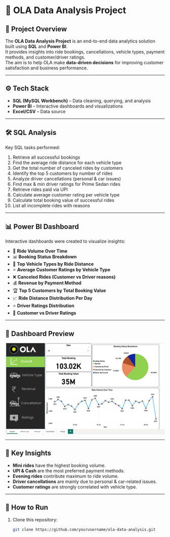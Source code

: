 # 🚖 OLA Data Analysis Project  

## 📌 Project Overview  
The **OLA Data Analysis Project** is an end-to-end data analytics solution built using **SQL** and **Power BI**.  
It provides insights into ride bookings, cancellations, vehicle types, payment methods, and customer/driver ratings.  
The aim is to help OLA make **data-driven decisions** for improving customer satisfaction and business performance.  

---

## ⚙️ Tech Stack  
- **SQL (MySQL Workbench)** – Data cleaning, querying, and analysis  
- **Power BI** – Interactive dashboards and visualizations  
- **Excel/CSV** – Data source  

---

## 🛠️ SQL Analysis  
Key SQL tasks performed:  
1. Retrieve all successful bookings  
2. Find the average ride distance for each vehicle type  
3. Get the total number of canceled rides by customers  
4. Identify the top 5 customers by number of rides  
5. Analyze driver cancellations (personal & car issues)  
6. Find max & min driver ratings for Prime Sedan rides  
7. Retrieve rides paid via UPI  
8. Calculate average customer rating per vehicle type  
9. Calculate total booking value of successful rides  
10. List all incomplete rides with reasons  

---

## 📊 Power BI Dashboard  
Interactive dashboards were created to visualize insights:  
- 📅 **Ride Volume Over Time**  
- 📊 **Booking Status Breakdown**  
- 🚗 **Top Vehicle Types by Ride Distance**  
- ⭐ **Average Customer Ratings by Vehicle Type**  
- ❌ **Canceled Rides (Customer vs Driver reasons)**  
- 💰 **Revenue by Payment Method**  
- 🏆 **Top 5 Customers by Total Booking Value**  
- 📈 **Ride Distance Distribution Per Day**  
- ⭐ **Driver Ratings Distribution**  
- 🔄 **Customer vs Driver Ratings**  

---

## 📸 Dashboard Preview    
![Dashboard Screenshot](https://github.com/developer-arbaz/OLA_Data_Analysis_Project/blob/d605d547aa8561c40366df728db2f1fa22990260/File%201.png)  

---

## 🎯 Key Insights  
- **Mini rides** have the highest booking volume.  
- **UPI & Cash** are the most preferred payment methods.  
- **Evening rides** contribute maximum to ride volume.  
- **Driver cancellations** are mainly due to personal & car-related issues.  
- **Customer ratings** are strongly correlated with vehicle type.  

---

## 🚀 How to Run  
1. Clone this repository:  
   ```bash
   git clone https://github.com/yourusername/ola-data-analysis.git
